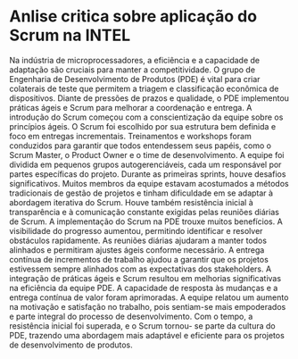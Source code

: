 # Anlise critica sobre aplicação do Scrum na INTEL

Na indústria de microprocessadores, a eficiência e a capacidade de adaptação são cruciais para manter a competitividade. O grupo de Engenharia de Desenvolvimento de Produtos (PDE) é vital para criar colaterais de teste que permitem a triagem e classificação econômica de 
dispositivos. Diante de pressões de prazos e qualidade, o PDE implementou práticas ágeis e Scrum para melhorar a coordenação e entrega. A introdução do Scrum começou com a conscientização da equipe sobre os princípios ágeis. O Scrum foi escolhido por sua estrutura bem 
definida e foco em entregas incrementais. Treinamentos e workshops foram conduzidos para garantir que todos entendessem seus papéis, como o Scrum Master, o Product Owner e o time de desenvolvimento. A equipe foi dividida em pequenos grupos autogerenciáveis, cada um 
responsável por partes específicas do projeto. Durante as primeiras sprints, houve desafios significativos. Muitos membros da equipe estavam acostumados a métodos tradicionais de gestão de projetos e tinham dificuldade em se adaptar à abordagem iterativa do Scrum. Houve 
também resistência inicial à transparência e à comunicação constante exigidas pelas reuniões diárias de Scrum.
A implementação do Scrum na PDE trouxe muitos benefícios. A visibilidade do progresso aumentou, permitindo identificar e resolver obstáculos rapidamente. As reuniões diárias ajudaram a manter todos alinhados e permitiram ajustes ágeis conforme necessário. A entrega
contínua de incrementos de trabalho ajudou a garantir que os projetos estivessem sempre alinhados com as expectativas dos stakeholders. A integração de práticas ágeis e Scrum resultou em melhorias significativas na eficiência da equipe PDE. A capacidade de resposta às 
mudanças e a entrega contínua de valor foram aprimoradas. A equipe relatou um aumento na motivação e satisfação no trabalho, pois sentiam-se mais empoderados e parte integral do processo de desenvolvimento. Com o tempo, a resistência inicial foi superada, e o Scrum tornou-
se parte da cultura do PDE, trazendo uma abordagem mais adaptável e eficiente para os projetos de desenvolvimento de produtos.
